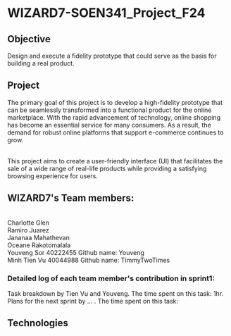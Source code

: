 # WIZARD7-SOEN341_Project_F24
## Objective
  Design and execute a fidelity prototype that could serve as the basis for building a real product.
## Project
  The primary goal of this project is to develop a high-fidelity prototype that can be seamlessly transformed into a functional product for the online marketplace. With the rapid advancement of technology, online shopping has become an essential service for many consumers. As a result, the demand for robust online platforms that support e-commerce continues to grow.

<br/>This project aims to create a user-friendly interface (UI) that facilitates the sale of a wide range of real-life products while providing a satisfying browsing experience for users.

##  WIZARD7's Team members:
<br/>Charlotte Glen
<br/>Ramiro Juarez
<br/>Jananaa Mahathevan
<br/>Oceane Rakotomalala
<br/>Youveng Sor  40222455  Github name: Youveng
<br/>Minh Tien Vu  40044988  Github name: TimmyTwoTimes

### Detailed log of each team member's contribution in sprint1: <br>
Task breakdown by Tien Vu and Youveng. The time spent on this task: 1hr. <br>
Plans for the next sprint by ... . The time spent on this task:

## Technologies
